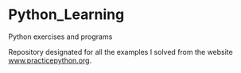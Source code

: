 # Python_Learning
Python exercises and programs

Repository designated for all the examples I solved from the website www.practicepython.org.
